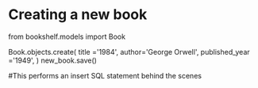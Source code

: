# Creating a new book
from bookshelf.models import Book

Book.objects.create(
    title ='1984',
    author='George Orwell',
    published_year ='1949',
)
new_book.save()

#This performs an insert SQL statement behind the scenes